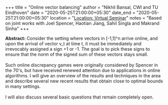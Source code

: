 +++
title = "Online vector balancing"
author = "Nikhil Bansal, CWI and TU Eindhoven"
date = "2020-05-25T21:00:00+05:30"
date_end = "2020-05-25T21:00:00+05:30"
location = "<a href="#">Location: Virtual Seminar</a>"
notes = "Based on joint works with Joel Spencer, Haotian Jiang, Sahil Singla and Makrand Sinha"
+++

<b>Abstract:</b>
Consider the setting where vectors in [-1,1]^n  arrive online, and upon the arrival of vector v_t at time t, it must be immediately and irrevocably assigned a sign +1 or -1. The goal is to pick these signs to ensure that the norm of the signed sum of these vectors stays small.
<br><br>
Such online discrepancy games were originally considered by Spencer in the 70's, but have received renewed attention due to applications in online algorithms.  I will give an overview of the results and techniques in the area and describe several new recent results that obtain close to optimal bounds in many settings.
<br><br>
I will also discuss several basic questions that remain completely open.
